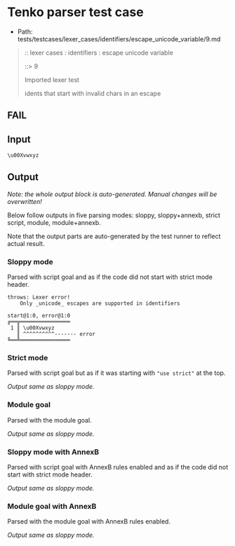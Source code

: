 # Tenko parser test case

- Path: tests/testcases/lexer_cases/identifiers/escape_unicode_variable/9.md

> :: lexer cases : identifiers : escape unicode variable
>
> ::> 9
>
> Imported lexer test
>
> idents that start with invalid chars in an escape

## FAIL

## Input

`````js
\u00Xvwxyz
`````

## Output

_Note: the whole output block is auto-generated. Manual changes will be overwritten!_

Below follow outputs in five parsing modes: sloppy, sloppy+annexb, strict script, module, module+annexb.

Note that the output parts are auto-generated by the test runner to reflect actual result.

### Sloppy mode

Parsed with script goal and as if the code did not start with strict mode header.

`````
throws: Lexer error!
    Only _unicode_ escapes are supported in identifiers

start@1:0, error@1:0
╔══╦════════════════
 1 ║ \u00Xvwxyz
   ║ ^^^^^^^^^^------- error
╚══╩════════════════

`````

### Strict mode

Parsed with script goal but as if it was starting with `"use strict"` at the top.

_Output same as sloppy mode._

### Module goal

Parsed with the module goal.

_Output same as sloppy mode._

### Sloppy mode with AnnexB

Parsed with script goal with AnnexB rules enabled and as if the code did not start with strict mode header.

_Output same as sloppy mode._

### Module goal with AnnexB

Parsed with the module goal with AnnexB rules enabled.

_Output same as sloppy mode._
